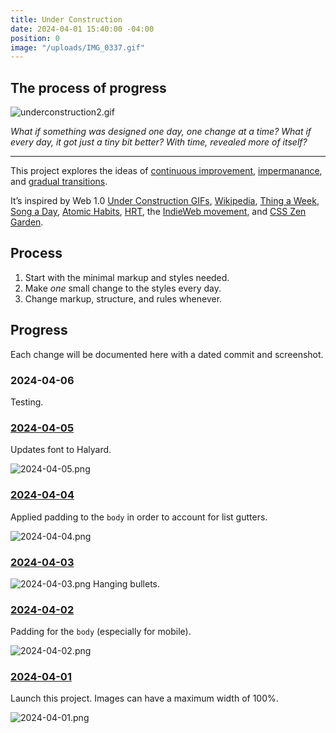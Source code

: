 ```yaml
---
title: Under Construction
date: 2024-04-01 15:40:00 -04:00
position: 0
image: "/uploads/IMG_0337.gif"
---
```


## The process of progress

![underconstruction2.gif](/uploads/underconstruction2.gif)

*What if something was designed one day, one change at a time? What if every day, it got just a tiny bit better? With time, revealed more of itself?*

---

This project explores the ideas of [continuous improvement](https://en.wikipedia.org/wiki/Kaizen), [impermanance](https://en.wikipedia.org/wiki/Wabi-sabi), and [gradual transitions](https://en.wikipedia.org/wiki/Gender_transition).

It’s inspired by Web 1.0 [Under Construction GIFs](http://textfiles.com/underconstruction/), [Wikipedia](http://wikipedia.org), [Thing a Week](https://en.wikipedia.org/wiki/Thing_a_Week), [Song a Day](https://songaday.world), [Atomic Habits](https://jamesclear.com/atomic-habits), [HRT](https://en.wikipedia.org/wiki/Hormone_replacement_therapy), the [IndieWeb movement](https://indieweb.org), and [CSS Zen Garden](https://csszengarden.com).

## Process

1. Start with the minimal markup and styles needed.
2. Make *one* small change to the styles every day.
3. Change markup, structure, and rules whenever.

## Progress

Each change will be documented here with a dated commit and screenshot.

### 2024-04-06

Testing.

### [2024-04-05](https://github.com/mattbischoff/website/commit/2b98526e09a50db4c04138c79e09ca09e85fa2be)

Updates font to Halyard.

![2024-04-05.png](/uploads/2024-04-05.png)

### [2024-04-04](https://github.com/mattbischoff/website/commit/5d62e5274f7899851622ac623c42dbe4155b4a15)

Applied padding to the `body` in order to account for list gutters. 

![2024-04-04.png](/uploads/2024-04-04.png)

### [2024-04-03](https://github.com/mattbischoff/website/commit/98b235ce7dbe5ca294c0cea5b2a667faf5b5b029)

![2024-04-03.png](/uploads/2024-04-03.png)
Hanging bullets.

### [2024-04-02](https://github.com/mattbischoff/website/commit/a086a4de6b108de11e4c89394499cdb9d8675310)

Padding for the `body` (especially for mobile).

![2024-04-02.png](/uploads/2024-04-02.png)

### [2024-04-01](https://github.com/mattbischoff/website/commit/c2b74918c473a0b5e86e92fd4b0cb879431f2323)

Launch this project. Images can have a maximum width of 100%.

![2024-04-01.png](/uploads/2024-04-01.png)


